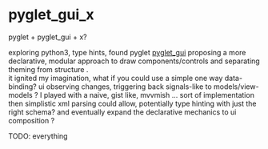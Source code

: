 # pyglet_gui_x
pyglet + pyglet_gui + x?

exploring python3, type hints, found pyglet [pyglet_gui][1] proposing a more declarative, modular approach
to draw components/controls and separating theming from structure .   
 it ignited my imagination, what if you could use a simple one way data-binding?
   ui observing changes, triggering back signals-like to models/view-models ?
   I played with a naive, gist like, mvvmish ... sort of implementation
   then simplistic xml parsing could allow, potentially type hinting with just the right schema?
   and eventually expand the declarative mechanics to ui composition ?

TODO: everything

[1]:https://github.com/jorgecarleitao/pyglet-gui
 
